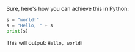 Sure, here's how you can achieve this in Python:

```python
s = "world!"
s = "Hello, " + s
print(s)
```

This will output: `Hello, world!`
